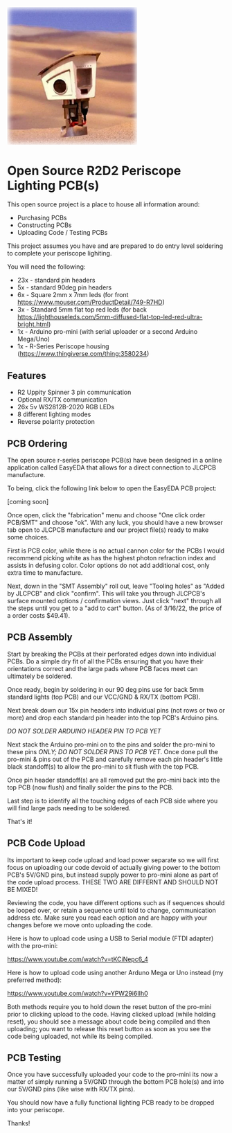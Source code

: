 <img src="/assets/logo.png" width="300" />

# Open Source R2D2 Periscope Lighting PCB(s)

This open source project is a place to house all information around:
- Purchasing PCBs
- Constructing PCBs
- Uploading Code / Testing PCBs

This project assumes you have and are prepared to do entry level soldering to complete your periscope lighiting. 

You will need the following:

- 23x - standard pin headers
- 5x - standard 90deg pin headers
- 6x - Square 2mm x 7mm leds (for front https://www.mouser.com/ProductDetail/749-R7HD)
- 3x - Standard 5mm flat top red leds (for back https://lighthouseleds.com/5mm-diffused-flat-top-led-red-ultra-bright.html)
- 1x - Arduino pro-mini (with serial uploader or a second Arduino Mega/Uno)
- 1x - R-Series Periscope housing (https://www.thingiverse.com/thing:3580234)

## Features
- R2 Uppity Spinner 3 pin communication
- Optional RX/TX communication
- 26x 5v WS2812B-2020 RGB LEDs
- 8 different lighting modes
- Reverse polarity protection

## PCB Ordering

The open source r-series periscope PCB(s) have been designed in a online application called EasyEDA that allows for a direct connection to JLCPCB manufacture. 

To being, click the following link below to open the EasyEDA PCB project:

[coming soon]

Once open, click the "fabrication" menu and choose "One click order PCB/SMT" and choose "ok". With any luck, you should have a new browser tab open to JLCPCB manufacture and our project file(s) ready to make some choices.

First is PCB color, while there is no actual cannon color for the PCBs I would recommend picking white as has the highest photon refraction index and assists in defusing color. Color options do not add additional cost, only extra time to manufacture.

Next, down in the "SMT Assembly" roll out, leave "Tooling holes" as "Added by JLCPCB" and click "confirm". This will take you through JLCPCB's surface mounted options / confirmation views. Just click "next" through all the steps until you get to a "add to cart" button. (As of 3/16/22, the price of a order costs $49.41).


## PCB Assembly

Start by breaking the PCBs at their perforated edges down into individual PCBs. Do a simple dry fit of all the PCBs ensuring that you have their orientations correct and the large pads where PCB faces meet can ultimately be soldered.

Once ready, begin by soldering in our 90 deg pins use for back 5mm standard lights (top PCB) and our VCC/GND & RX/TX (bottom PCB). 

Next break down our 15x pin headers into individual pins (not rows or two or more) and drop each standard pin header into the top PCB's Arduino pins. 

*DO NOT SOLDER ARDUINO HEADER PIN TO PCB YET* 

Next stack the Arduino pro-mini on to the pins and solder the pro-mini to these pins *ONLY; DO NOT SOLDER PINS TO PCB YET*. Once done pull the pro-mini & pins out of the PCB and carefully remove each pin header's little black standoff(s) to allow the pro-mini to sit flush with the top PCB.

Once pin header standoff(s) are all removed put the pro-mini back into the top PCB (now flush) and finally solder the pins to the PCB.

Last step is to identify all the touching edges of each PCB side where you will find large pads needing to be soldered.

That's it!

## PCB Code Upload

Its important to keep code upload and load power separate so we will first focus on uploading our code devoid of actually giving power to the bottom PCB's 5V/GND pins, but instead supply power to pro-mini alone as part of the code upload process. THESE TWO ARE DIFFERNT AND SHOULD NOT BE MIXED!

Reviewing the code, you have different options such as if sequences should be looped over, or retain a sequence until told to change, communication address etc. Make sure you read each option and are happy with your changes before we move onto uploading the code.

Here is how to upload code using a USB to Serial module (FTDI adapter) with the pro-mini:

https://www.youtube.com/watch?v=tKCiNepc6_4

Here is how to upload code using another Arduno Mega or Uno instead (my preferred method):

https://www.youtube.com/watch?v=YPW29i6IIh0

Both methods require you to hold down the reset button of the pro-mini prior to clicking upload to the code. Having clicked upload (while holding reset), you should see a message about code being compiled and then uploading; you want to release this reset button as soon as you see the code being uploaded, not while its being compiled.


## PCB Testing

Once you have successfully uploaded your code to the pro-mini its now a matter of simply running a 5V/GND through the bottom PCB hole(s) and into our 5V/GND pins (like wise with RX/TX pins).

You should now have a fully functional lighting PCB ready to be dropped into your periscope.


Thanks!